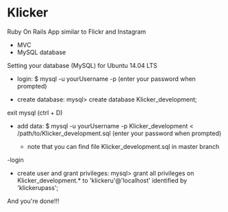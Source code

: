 # Klicker
Ruby On Rails App similar to Flickr and Instagram

- MVC
- MySQL database

Setting your database (MySQL) 
	for Ubuntu 14.04 LTS

- login: $ 
	mysql -u yourUsername -p
(enter your password when prompted)


- create database:
	mysql> create database Klicker_development;

exit mysql (ctrl + D)

- add data: $ 
	mysql -u yourUsername -p Klicker_development < /path/to/Klicker_development.sql
	 (enter your password when prompted)

	* note that you can find file Klicker_development.sql in master branch 

-login

- create user and grant privileges:
	mysql> grant all privileges on Klicker_development.* to 'klickeru'@'localhost' identified by 'klickerupass';


And you're done!!!
